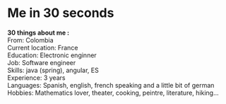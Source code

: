 # Me in 30 seconds
<b>30 things about me : </b>   
From: Colombia  
Current location: France   
Education: Electronic enginner  
Job: Software engineer  
Skills: java (spring), angular, ES    
Experience: 3 years  
Languages: Spanish, english, french speaking and a little bit of german  
Hobbies: Mathematics lover, theater, cooking, peintre, literature, hiking...     






